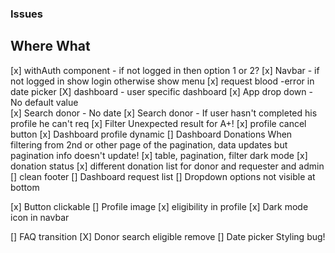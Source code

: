 ### Issues

## Where What

[x] withAuth component - if not logged in then option 1 or 2?
[x] Navbar - if not logged in show login otherwise show menu
[x] request blood -error in date picker
[X] dashboard - user specific dashboard
[x] App drop down - No default value  
[x] Search donor - No date
[x] Search donor - If user hasn't completed his profile he can't req
[x] Filter Unexpected result for A+!
[x] profile cancel button
[x] Dashboard profile dynamic
[] Dashboard Donations When filtering from 2nd or other page of the pagination,
data updates but pagination info doesn't update!
[x] table, pagination, filter dark mode
[x] donation status
[x] different donation list for donor and requester and admin
[] clean footer
[] Dashboard request list
[] Dropdown options not visible at bottom

[x] Button clickable
[] Profile image
[x] eligibility in profile
[x] Dark mode icon in navbar

[] FAQ transition
[X] Donor search eligible remove
[] Date picker Styling bug!
